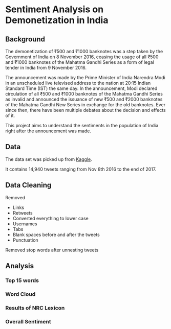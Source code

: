 # Sentiment Analysis on Demonetization in India

## Background
The demonetization of ₹500 and ₹1000 banknotes was a step taken by the Government of India on 8 November 2016, ceasing the usage of all ₹500 and ₹1000 banknotes of the Mahatma Gandhi Series as a form of legal tender in India from 9 November 2016.

The announcement was made by the Prime Minister of India Narendra Modi in an unscheduled live televised address to the nation at 20:15 Indian Standard Time (IST) the same day. In the announcement, Modi declared circulation of all ₹500 and ₹1000 banknotes of the Mahatma Gandhi Series as invalid and announced the issuance of new ₹500 and ₹2000 banknotes of the Mahatma Gandhi New Series in exchange for the old banknotes. Ever since then, there have been multiple debates about the decision and effects of it. 

This project aims to understand the sentiments in the population of India right after the announcement was made. 

## Data
The data set was picked up from [Kaggle](https://www.kaggle.com/arathee2/demonetization-in-india-twitter-data).

It contains 14,940 tweets ranging from Nov 8th 2016 to the end of 2017. 

## Data Cleaning
Removed
- Links
- Retweets
- Converted everything to lower case
- Usernames
- Tabs
- Blank spaces before and after the tweets
- Punctuation

Removed stop words after unnesting tweets

## Analysis
### Top 15 words

### Word Cloud

### Results of NRC Lexicon

### Overall Sentiment
